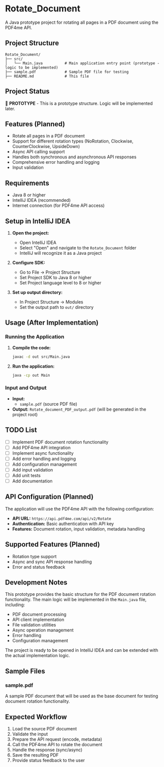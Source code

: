 # Rotate_Document

A Java prototype project for rotating all pages in a PDF document using the PDF4me API.

## Project Structure

```
Rotate_Document/
├── src/
│   └── Main.java          # Main application entry point (prototype - logic to be implemented)
├── sample.pdf             # Sample PDF file for testing
├── README.md              # This file
```

## Project Status

🚧 **PROTOTYPE** - This is a prototype structure. Logic will be implemented later.

## Features (Planned)

- Rotate all pages in a PDF document
- Support for different rotation types (NoRotation, Clockwise, CounterClockwise, UpsideDown)
- Async API calling support
- Handles both synchronous and asynchronous API responses
- Comprehensive error handling and logging
- Input validation

## Requirements

- Java 8 or higher
- IntelliJ IDEA (recommended)
- Internet connection (for PDF4me API access)

## Setup in IntelliJ IDEA

1. **Open the project:**
   - Open IntelliJ IDEA
   - Select "Open" and navigate to the `Rotate_Document` folder
   - IntelliJ will recognize it as a Java project

2. **Configure SDK:**
   - Go to File → Project Structure
   - Set Project SDK to Java 8 or higher
   - Set Project language level to 8 or higher

3. **Set up output directory:**
   - In Project Structure → Modules
   - Set the output path to `out/` directory

## Usage (After Implementation)

### Running the Application

1. **Compile the code:**
   ```bash
   javac -d out src/Main.java
   ```

2. **Run the application:**
   ```bash
   java -cp out Main
   ```

### Input and Output

- **Input:** 
  - `sample.pdf` (source PDF file)
- **Output:** `Rotate_document_PDF_output.pdf` (will be generated in the project root)

## TODO List

- [ ] Implement PDF document rotation functionality
- [ ] Add PDF4me API integration
- [ ] Implement async functionality
- [ ] Add error handling and logging
- [ ] Add configuration management
- [ ] Add input validation
- [ ] Add unit tests
- [ ] Add documentation

## API Configuration (Planned)

The application will use the PDF4me API with the following configuration:
- **API URL:** `https://api.pdf4me.com/api/v2/Rotate`
- **Authentication:** Basic authentication with API key
- **Features:** Document rotation, input validation, metadata handling

## Supported Features (Planned)

- Rotation type support
- Async and sync API response handling
- Error and status feedback

## Development Notes

This prototype provides the basic structure for the PDF document rotation functionality. The main logic will be implemented in the `Main.java` file, including:

- PDF document processing
- API client implementation
- File validation utilities
- Async operation management
- Error handling
- Configuration management

The project is ready to be opened in IntelliJ IDEA and can be extended with the actual implementation logic.

## Sample Files

### sample.pdf
A sample PDF document that will be used as the base document for testing document rotation functionality.

## Expected Workflow

1. Load the source PDF document
2. Validate the input
3. Prepare the API request (encode, metadata)
4. Call the PDF4me API to rotate the document
5. Handle the response (sync/async)
6. Save the resulting PDF
7. Provide status feedback to the user 